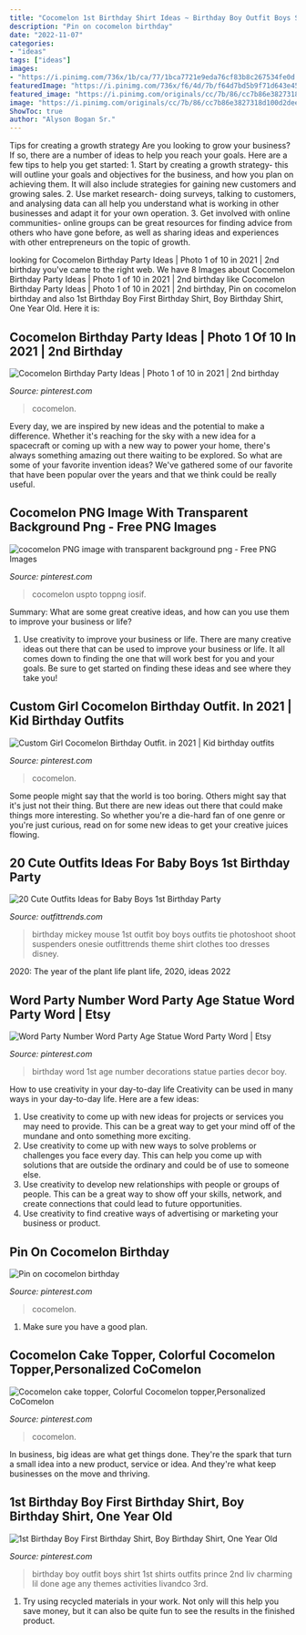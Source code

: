 ```yaml
---
title: "Cocomelon 1st Birthday Shirt Ideas ~ Birthday Boy Outfit Boys Shirt 1st Shirts Outfits Prince 2nd Liv Charming Lil Done Age Any Themes Activities Livandco 3rd"
description: "Pin on cocomelon birthday"
date: "2022-11-07"
categories:
- "ideas"
tags: ["ideas"]
images:
- "https://i.pinimg.com/736x/1b/ca/77/1bca7721e9eda76cf83b8c267534fe0d.jpg"
featuredImage: "https://i.pinimg.com/736x/f6/4d/7b/f64d7bd5b9f71d643e45e160c961ab1d.jpg"
featured_image: "https://i.pinimg.com/originals/cc/7b/86/cc7b86e3827318d100d2deeab89097a2.jpg"
image: "https://i.pinimg.com/originals/cc/7b/86/cc7b86e3827318d100d2deeab89097a2.jpg"
ShowToc: true
author: "Alyson Bogan Sr."
---
```



Tips for creating a growth strategy
Are you looking to grow your business? If so, there are a number of ideas to help you reach your goals. Here are a few tips to help you get started: 1. Start by creating a growth strategy- this will outline your goals and objectives for the business, and how you plan on achieving them. It will also include strategies for gaining new customers and growing sales. 2. Use market research- doing surveys, talking to customers, and analysing data can all help you understand what is working in other businesses and adapt it for your own operation. 3. Get involved with online communities- online groups can be great resources for finding advice from others who have gone before, as well as sharing ideas and experiences with other entrepreneurs on the topic of growth. 
	

		
looking for Cocomelon Birthday Party Ideas | Photo 1 of 10 in 2021 | 2nd birthday you've came to the right web. We have 8 Images about Cocomelon Birthday Party Ideas | Photo 1 of 10 in 2021 | 2nd birthday like Cocomelon Birthday Party Ideas | Photo 1 of 10 in 2021 | 2nd birthday, Pin on cocomelon birthday and also 1st Birthday Boy First Birthday Shirt, Boy Birthday Shirt, One Year Old. Here it is:
		
    
## Cocomelon Birthday Party Ideas | Photo 1 Of 10 In 2021 | 2nd Birthday

<img loading=lazy src="https://i.pinimg.com/736x/b4/5f/f7/b45ff766a43eea93b3ce078e3e74c8ba.jpg" onerror="this.onerror=null;this.src='https://tse1.mm.bing.net/th?id=OIP.NWU94R2X-60KENpR610qugHaJ3&amp;pid=15.1';" alt="Cocomelon Birthday Party Ideas | Photo 1 of 10 in 2021 | 2nd birthday">

_Source: pinterest.com_

>cocomelon. 

	

Every day, we are inspired by new ideas and the potential to make a difference. Whether it's reaching for the sky with a new idea for a spacecraft or coming up with a new way to power your home, there's always something amazing out there waiting to be explored. So what are some of your favorite invention ideas? We've gathered some of our favorite that have been popular over the years and that we think could be really useful.

    
## Cocomelon PNG Image With Transparent Background Png - Free PNG Images

<img loading=lazy src="https://i.pinimg.com/736x/f6/4d/7b/f64d7bd5b9f71d643e45e160c961ab1d.jpg" onerror="this.onerror=null;this.src='https://tse2.mm.bing.net/th?id=OIP.SBd0dC_XSUCdj1FjA8Mu3gHaHk&amp;pid=15.1';" alt="cocomelon PNG image with transparent background png - Free PNG Images">

_Source: pinterest.com_

>cocomelon uspto toppng iosif. 

	

Summary: What are some great creative ideas, and how can you use them to improve your business or life?
1. Use creativity to improve your business or life.
There are many creative ideas out there that can be used to improve your business or life. It all comes down to finding the one that will work best for you and your goals. Be sure to get started on finding these ideas and see where they take you!

    
## Custom Girl Cocomelon Birthday Outfit. In 2021 | Kid Birthday Outfits

<img loading=lazy src="https://i.pinimg.com/736x/1b/ca/77/1bca7721e9eda76cf83b8c267534fe0d.jpg" onerror="this.onerror=null;this.src='https://tse3.mm.bing.net/th?id=OIP.gIJzasS9ibyT2gRdEy7iigHaN0&amp;pid=15.1';" alt="Custom Girl Cocomelon Birthday Outfit. in 2021 | Kid birthday outfits">

_Source: pinterest.com_

>cocomelon. 

	

Some people might say that the world is too boring. Others might say that it's just not their thing. But there are new ideas out there that could make things more interesting. So whether you're a die-hard fan of one genre or you're just curious, read on for some new ideas to get your creative juices flowing.

    
## 20 Cute Outfits Ideas For Baby Boys 1st Birthday Party

<img loading=lazy src="https://www.outfittrends.com/wp-content/uploads/2015/05/4d305a29b50f02cc33f7af8a326a365a.jpg" onerror="this.onerror=null;this.src='https://tse4.mm.bing.net/th?id=OIP.NaDKj6VKS487HeDos6j8rQHaLH&amp;pid=15.1';" alt="20 Cute Outfits Ideas for Baby Boys 1st Birthday Party">

_Source: outfittrends.com_

>birthday mickey mouse 1st outfit boy boys outfits tie photoshoot shoot suspenders onesie outfittrends theme shirt clothes too dresses disney. 

	

2020: The year of the plant life
plant life, 2020, ideas 2022

    
## Word Party Number Word Party Age Statue Word Party Word | Etsy

<img loading=lazy src="https://i.pinimg.com/736x/8a/38/2a/8a382a39578f661c1e1b72a4888a59a7.jpg" onerror="this.onerror=null;this.src='https://tse4.mm.bing.net/th?id=OIP.xBnfPQOZyvbd7TV1oNLMXwHaJ4&amp;pid=15.1';" alt="Word Party Number Word Party Age Statue Word Party Word | Etsy">

_Source: pinterest.com_

>birthday word 1st age number decorations statue parties decor boy. 

	

How to use creativity in your day-to-day life
Creativity can be used in many ways in your day-to-day life. Here are a few ideas: 
1. Use creativity to come up with new ideas for projects or services you may need to provide. This can be a great way to get your mind off of the mundane and onto something more exciting. 
2. Use creativity to come up with new ways to solve problems or challenges you face every day. This can help you come up with solutions that are outside the ordinary and could be of use to someone else. 
3. Use creativity to develop new relationships with people or groups of people. This can be a great way to show off your skills, network, and create connections that could lead to future opportunities. 
4. Use creativity to find creative ways of advertising or marketing your business or product.

    
## Pin On Cocomelon Birthday

<img loading=lazy src="https://i.pinimg.com/736x/68/90/6d/68906da52bc0ab068214798ecd894a70.jpg" onerror="this.onerror=null;this.src='https://tse4.mm.bing.net/th?id=OIP.MYF92q_8pVPFUPsmU2uzQQHaLH&amp;pid=15.1';" alt="Pin on cocomelon birthday">

_Source: pinterest.com_

>cocomelon. 

	

1. Make sure you have a good plan.

    
## Cocomelon Cake Topper, Colorful Cocomelon Topper,Personalized CoComelon

<img loading=lazy src="https://i.pinimg.com/736x/5e/e8/c1/5ee8c176cc1721753a927a2fc1addd99.jpg" onerror="this.onerror=null;this.src='https://tse4.mm.bing.net/th?id=OIP.ZGtqFM9Pd7BMtamO-w-KvAHaJ3&amp;pid=15.1';" alt="Cocomelon cake topper, Colorful Cocomelon topper,Personalized CoComelon">

_Source: pinterest.com_

>cocomelon. 

	

In business, big ideas are what get things done. They're the spark that turn a small idea into a new product, service or idea. And they're what keep businesses on the move and thriving.

    
## 1st Birthday Boy First Birthday Shirt, Boy Birthday Shirt, One Year Old

<img loading=lazy src="https://i.pinimg.com/originals/cc/7b/86/cc7b86e3827318d100d2deeab89097a2.jpg" onerror="this.onerror=null;this.src='https://tse4.mm.bing.net/th?id=OIP.j9K9dlYeIudQZ6JXmHPxzAHaLa&amp;pid=15.1';" alt="1st Birthday Boy First Birthday Shirt, Boy Birthday Shirt, One Year Old">

_Source: pinterest.com_

>birthday boy outfit boys shirt 1st shirts outfits prince 2nd liv charming lil done age any themes activities livandco 3rd. 

	

1) Try using recycled materials in your work. Not only will this help you save money, but it can also be quite fun to see the results in the finished product.

